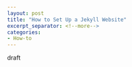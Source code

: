 ```yaml
---
layout: post
title: "How to Set Up a Jekyll Website"
excerpt_separator: <!--more-->
categories: 
- How-to
---
```


draft